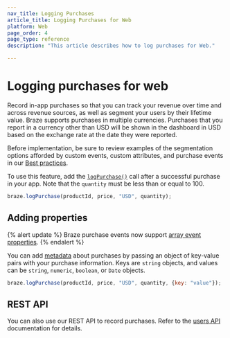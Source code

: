 ```yaml
---
nav_title: Logging Purchases
article_title: Logging Purchases for Web
platform: Web
page_order: 4
page_type: reference
description: "This article describes how to log purchases for Web."

---
```


# Logging purchases for web
 
Record in-app purchases so that you can track your revenue over time and across revenue sources, as well as segment your users by their lifetime value. Braze supports purchases in multiple currencies. Purchases that you report in a currency other than USD will be shown in the dashboard in USD based on the exchange rate at the date they were reported.

Before implementation, be sure to review examples of the segmentation options afforded by custom events, custom attributes, and purchase events in our [Best practices][3].

To use this feature, add the [`logPurchase()`][8] call after a successful purchase in your app. Note that the `quantity` must be less than or equal to 100.

```javascript
braze.logPurchase(productId, price, "USD", quantity);
```

## Adding properties

{% alert update %}
Braze purchase events now support [array event properties]({{site.baseurl}}/user_guide/data_and_analytics/custom_data/custom_events#nested-objects).
{% endalert %}

You can add [metadata][8] about purchases by passing an object of key-value pairs with your purchase information. Keys are `string` objects, and values can be `string`, `numeric`, `boolean`, or `Date` objects.

```javascript
braze.logPurchase(productId, price, "USD", quantity, {key: "value"});
```

## REST API

You can also use our REST API to record purchases. Refer to the [users API][1] documentation for details.

[1]: {{site.baseurl}}/developer_guide/rest_api/user_data/#user-data
[3]: {{site.baseurl}}/developer_guide/platform_wide/analytics_overview/#user-data-collection
[8]: https://js.appboycdn.com/web-sdk/latest/doc/modules/braze.html#logpurchase
